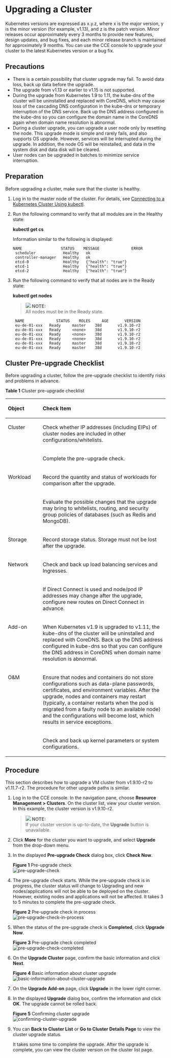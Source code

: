 # Upgrading a Cluster<a name="cce_01_0120"></a>

Kubernetes versions are expressed as x.y.z, where x is the major version, y is the minor version \(for example, v1.13\), and z is the patch version. Minor releases occur approximately every 3 months to provide new features, design updates, and bug fixes, and each minor release branch is maintained for approximately 9 months. You can use the CCE console to upgrade your cluster to the latest Kubernetes version or a bug fix.

## Precautions<a name="section4557144475115"></a>

-   There is a certain possibility that cluster upgrade may fail. To avoid data loss, back up data before the upgrade.
-   The upgrade from v1.13 or earlier to v1.15 is not supported.
-   During the upgrade from Kubernetes 1.9 to 1.11, the kube-dns of the cluster will be uninstalled and replaced with CoreDNS, which may cause loss of the cascading DNS configuration in the kube-dns or temporary interruption of the DNS service. Back up the DNS address configured in the kube-dns so you can configure the domain name in the CoreDNS again when domain name resolution is abnormal.
-   During a cluster upgrade, you can upgrade a user node only by resetting the node. This upgrade mode is simple and rarely fails, and also supports OS upgrade. However, services will be interrupted during the upgrade. In addition, the node OS will be reinstalled, and data in the system disk and data disk will be cleared.
-   User nodes can be upgraded in batches to minimize service interruption.

## Preparation<a name="section9871020102918"></a>

Before upgrading a cluster, make sure that the cluster is healthy.

1.  Log in to the master node of the cluster. For details, see  [Connecting to a Kubernetes Cluster Using kubectl](connecting-to-a-kubernetes-cluster-using-kubectl.md).
2.  Run the following command to verify that all modules are in the Healthy state:

    **kubectl get cs**

    Information similar to the following is displayed:

    ```
    NAME                 STATUS    MESSAGE              ERROR
     scheduler            Healthy   ok
     controller-manager   Healthy   ok
     etcd-0               Healthy   {"health": "true"}
     etcd-1               Healthy   {"health": "true"}
     etcd-2               Healthy   {"health": "true"}
    ```

3.  Run the following command to verify that all nodes are in the Ready state:

    **kubectl get nodes**

    >![](public_sys-resources/icon-note.gif) **NOTE:**   
    >All nodes must be in the Ready state.  

    ```
     NAME              STATUS    ROLES     AGE       VERSION
     eu-de-01-xxx   Ready     master    38d       v1.9.10-r2
     eu-de-01-xxx   Ready     <none>    38d       v1.9.10-r2
     eu-de-01-xxx   Ready     <none>    38d       v1.9.10-r2
     eu-de-01-xxx   Ready     <none>    38d       v1.9.10-r2
     eu-de-01-xxx   Ready     master    38d       v1.9.10-r2
     eu-de-01-xxx   Ready     master    38d       v1.9.10-r2
    ```


## Cluster Pre-upgrade Checklist<a name="section14190181819293"></a>

Before upgrading a cluster, follow the pre-upgrade checklist to identify risks and problems in advance.

**Table  1**  Cluster pre-upgrade checklist

<a name="table1238111218323"></a>
<table><thead align="left"><tr id="row132391129329"><th class="cellrowborder" valign="top" width="21.709999999999997%" id="mcps1.2.3.1.1"><p id="p1423913122324"><a name="p1423913122324"></a><a name="p1423913122324"></a>Object</p>
</th>
<th class="cellrowborder" valign="top" width="78.29%" id="mcps1.2.3.1.2"><p id="p18239161220325"><a name="p18239161220325"></a><a name="p18239161220325"></a>Check Item</p>
</th>
</tr>
</thead>
<tbody><tr id="row424018124321"><td class="cellrowborder" rowspan="2" valign="top" width="21.709999999999997%" headers="mcps1.2.3.1.1 "><p id="p1524071220320"><a name="p1524071220320"></a><a name="p1524071220320"></a>Cluster</p>
</td>
<td class="cellrowborder" valign="top" width="78.29%" headers="mcps1.2.3.1.2 "><p id="p1324061214324"><a name="p1324061214324"></a><a name="p1324061214324"></a>Check whether IP addresses (including EIPs) of cluster nodes are included in other configurations/whitelists.</p>
</td>
</tr>
<tr id="row824016123329"><td class="cellrowborder" valign="top" headers="mcps1.2.3.1.1 "><p id="p20240812143219"><a name="p20240812143219"></a><a name="p20240812143219"></a>Complete the pre-upgrade check.</p>
</td>
</tr>
<tr id="row924013120321"><td class="cellrowborder" rowspan="2" valign="top" width="21.709999999999997%" headers="mcps1.2.3.1.1 "><p id="p1724021216325"><a name="p1724021216325"></a><a name="p1724021216325"></a>Workload</p>
</td>
<td class="cellrowborder" valign="top" width="78.29%" headers="mcps1.2.3.1.2 "><p id="p1424041263216"><a name="p1424041263216"></a><a name="p1424041263216"></a>Record the quantity and status of workloads for comparison after the upgrade.</p>
</td>
</tr>
<tr id="row1296933813911"><td class="cellrowborder" valign="top" headers="mcps1.2.3.1.1 "><p id="p59693385919"><a name="p59693385919"></a><a name="p59693385919"></a>Evaluate the possible changes that the upgrade may bring to whitelists, routing, and security group policies of databases (such as Redis and MongoDB).</p>
</td>
</tr>
<tr id="row15579521103820"><td class="cellrowborder" valign="top" width="21.709999999999997%" headers="mcps1.2.3.1.1 "><p id="p12579172163813"><a name="p12579172163813"></a><a name="p12579172163813"></a>Storage</p>
</td>
<td class="cellrowborder" valign="top" width="78.29%" headers="mcps1.2.3.1.2 "><p id="p257992123818"><a name="p257992123818"></a><a name="p257992123818"></a>Record storage status. Storage must not be lost after the upgrade.</p>
</td>
</tr>
<tr id="row1740471712383"><td class="cellrowborder" rowspan="2" valign="top" width="21.709999999999997%" headers="mcps1.2.3.1.1 "><p id="p640513174387"><a name="p640513174387"></a><a name="p640513174387"></a>Network</p>
<p id="p1578613471673"><a name="p1578613471673"></a><a name="p1578613471673"></a></p>
</td>
<td class="cellrowborder" valign="top" width="78.29%" headers="mcps1.2.3.1.2 "><p id="p340521718381"><a name="p340521718381"></a><a name="p340521718381"></a>Check and back up load balancing services and Ingresses.</p>
</td>
</tr>
<tr id="row1178610472077"><td class="cellrowborder" valign="top" headers="mcps1.2.3.1.1 "><p id="p1478694720715"><a name="p1478694720715"></a><a name="p1478694720715"></a>If Direct Connect is used and node/pod IP addresses may change after the upgrade, configure new routes on Direct Connect in advance.</p>
</td>
</tr>
<tr id="row146320432505"><td class="cellrowborder" valign="top" width="21.709999999999997%" headers="mcps1.2.3.1.1 "><p id="p7631443125015"><a name="p7631443125015"></a><a name="p7631443125015"></a>Add-on</p>
</td>
<td class="cellrowborder" valign="top" width="78.29%" headers="mcps1.2.3.1.2 "><p id="p106364317505"><a name="p106364317505"></a><a name="p106364317505"></a>When Kubernetes v1.9 is upgraded to v1.11, the kube-dns of the cluster will be uninstalled and replaced with CoreDNS. Back up the DNS address configured in kube-dns so that you can configure the DNS address in CoreDNS when domain name resolution is abnormal.</p>
</td>
</tr>
<tr id="row96853135389"><td class="cellrowborder" rowspan="2" valign="top" width="21.709999999999997%" headers="mcps1.2.3.1.1 "><p id="p46861813153810"><a name="p46861813153810"></a><a name="p46861813153810"></a>O&amp;M</p>
</td>
<td class="cellrowborder" valign="top" width="78.29%" headers="mcps1.2.3.1.2 "><p id="p868691311386"><a name="p868691311386"></a><a name="p868691311386"></a>Ensure that nodes and containers do not store configurations such as data-plane passwords, certificates, and environment variables. After the upgrade, nodes and containers may restart (typically, a container restarts when the pod is migrated from a faulty node to an available node) and the configurations will become lost, which results in service exceptions.</p>
</td>
</tr>
<tr id="row202401212143211"><td class="cellrowborder" valign="top" headers="mcps1.2.3.1.1 "><p id="p142408126323"><a name="p142408126323"></a><a name="p142408126323"></a>Check and back up kernel parameters or system configurations.</p>
</td>
</tr>
</tbody>
</table>

## Procedure<a name="section9456205813519"></a>

This section describes how to upgrade a VM cluster from v1.9.10-r2 to v1.11.7-r2. The procedure for other upgrade paths is similar.

1.  Log in to the CCE console. In the navigation pane, choose  **Resource Management \> Clusters**. On the cluster list, view your cluster version. In this example, the cluster version is v1.9.10-r2.

    >![](public_sys-resources/icon-note.gif) **NOTE:**   
    >If your cluster version is up-to-date, the  **Upgrade**  button is unavailable.  

2.  Click  **More**  for the cluster you want to upgrade, and select  **Upgrade**  from the drop-down menu.
3.  In the displayed  **Pre-upgrade Check**  dialog box, click  **Check Now**.

    **Figure  1**  Pre-upgrade check<a name="fig222963412364"></a>  
    ![](figures/pre-upgrade-check.png "pre-upgrade-check")

4.  The pre-upgrade check starts. While the pre-upgrade check is in progress, the cluster status will change to Upgrading and new nodes/applications will not be able to be deployed on the cluster. However, existing nodes and applications will not be affected. It takes 3 to 5 minutes to complete the pre-upgrade check.

    **Figure  2**  Pre-upgrade check in process<a name="fig7449134343916"></a>  
    ![](figures/pre-upgrade-check-in-process.png "pre-upgrade-check-in-process")

5.  When the status of the pre-upgrade check is  **Completed**, click  **Upgrade Now**.

    **Figure  3**  Pre-upgrade check completed<a name="fig6715157124019"></a>  
    ![](figures/pre-upgrade-check-completed.png "pre-upgrade-check-completed")

6.  On the  **Upgrade Cluster**  page, confirm the basic information and click  **Next**.

    **Figure  4**  Basic information about cluster upgrade<a name="fig112061923419"></a>  
    ![](figures/basic-information-about-cluster-upgrade.png "basic-information-about-cluster-upgrade")

7.  On the  **Upgrade Add-on**  page, click  **Upgrade**  in the lower right corner.
8.  In the displayed  **Upgrade**  dialog box, confirm the information and click  **OK**. The upgrade cannot be rolled back.

    **Figure  5**  Confirming cluster upgrade<a name="fig1221222915614"></a>  
    ![](figures/confirming-cluster-upgrade.png "confirming-cluster-upgrade")

9.  You can  **Back to Cluster List**  or  **Go to Cluster Details Page**  to view the cluster upgrade status.

    It takes some time to complete the upgrade. After the upgrade is complete, you can view the cluster version on the cluster list page.


